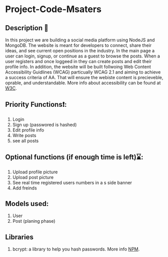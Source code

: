 # Project-Code-Msaters

## Description 📝
In this project we are building a social media platform using NodeJS and MongoDB. The website is meant for developers to connect, share their ideas, and see current open positions in the industry. In the main page a user can login, signup, or continue as a guest to browse the posts. When a user registers and once loggeed in they can create posts and edit their profile info. In addition, the website will be built follwoing Web Content Accessibility Guidlines (WCAG) particually WCAG 2.1 and aiming to achieve a success criteria of AA. That will ensure the webiste content is precieveble, oprable, and understandable. More info about accessibility can be found at [W3C](https://www.w3.org/WAI/fundamentals/).

## Priority Functions❗:
1. Login
2. Sign up (passwored is hashed)
3. Edit profile info
4. Write posts
5. see all posts

## Optional functions (if enough time is left)⌛:
1. Upload profile picture
2. Upload post picture
3. See real time registered users numbers in a s side banner
4. Add freinds

## Models used:
1. User
2. Post (planing phase)

## Libraries
1. bcrypt: a library to help you hash passwords. More info [NPM](https://www.npmjs.com/package/bcrypt).

